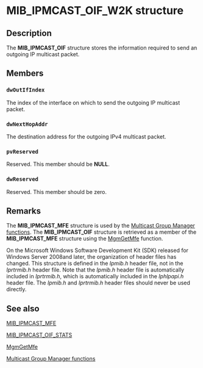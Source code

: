 # MIB_IPMCAST_OIF_W2K structure

## Description

The
**MIB_IPMCAST_OIF** structure stores the information required to send an outgoing IP multicast packet.

## Members

### `dwOutIfIndex`

The index of the interface on which to send the outgoing IP multicast packet.

### `dwNextHopAddr`

The destination address for the outgoing IPv4 multicast packet.

### `pvReserved`

Reserved. This member should be **NULL**.

### `dwReserved`

Reserved. This member should be zero.

## Remarks

The **MIB_IPMCAST_MFE** structure is used by the [Multicast Group Manager functions](https://learn.microsoft.com/windows/desktop/RRAS/multicast-group-manager-functions). The **MIB_IPMCAST_OIF** structure is retrieved as a member of the **MIB_IPMCAST_MFE** structure using the [MgmGetMfe](https://learn.microsoft.com/windows/desktop/api/mgm/nf-mgm-mgmgetmfe) function.

On the Microsoft Windows Software Development Kit (SDK) released for Windows Server 2008and later, the organization of header files has changed. This structure is defined in the *Ipmib.h* header file, not in the *Iprtrmib.h* header file. Note that the *Ipmib.h* header file is automatically included in *Iprtrmib.h*, which is automatically included in the *Iphlpapi.h* header file. The *Ipmib.h* and *Iprtrmib.h* header files should never be used directly.

## See also

[MIB_IPMCAST_MFE](https://learn.microsoft.com/windows/desktop/api/ipmib/ns-ipmib-mib_ipmcast_mfe)

[MIB_IPMCAST_OIF_STATS](https://learn.microsoft.com/windows/desktop/api/ipmib/ns-ipmib-mib_ipmcast_oif_stats_lh)

[MgmGetMfe](https://learn.microsoft.com/windows/desktop/api/mgm/nf-mgm-mgmgetmfe)

[Multicast Group Manager functions](https://learn.microsoft.com/windows/desktop/RRAS/multicast-group-manager-functions)